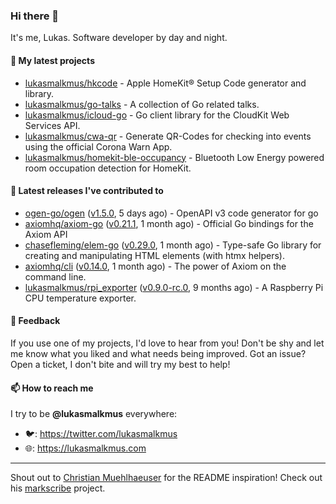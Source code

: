 ### Hi there 👋

It's me, Lukas. Software developer by day and night.

#### 🌱 My latest projects

- [lukasmalkmus/hkcode](https://github.com/lukasmalkmus/hkcode) - Apple HomeKit® Setup Code generator and library.
- [lukasmalkmus/go-talks](https://github.com/lukasmalkmus/go-talks) - A collection of Go related talks.
- [lukasmalkmus/icloud-go](https://github.com/lukasmalkmus/icloud-go) - Go client library for the CloudKit Web Services API.
- [lukasmalkmus/cwa-qr](https://github.com/lukasmalkmus/cwa-qr) - Generate QR-Codes for checking into events using the official Corona Warn App.
- [lukasmalkmus/homekit-ble-occupancy](https://github.com/lukasmalkmus/homekit-ble-occupancy) - Bluetooth Low Energy powered room occupation detection for HomeKit.

#### 🔭 Latest releases I've contributed to

- [ogen-go/ogen](https://github.com/ogen-go/ogen) ([v1.5.0](https://github.com/ogen-go/ogen/releases/tag/v1.5.0), 5 days ago) - OpenAPI v3 code generator for go
- [axiomhq/axiom-go](https://github.com/axiomhq/axiom-go) ([v0.21.1](https://github.com/axiomhq/axiom-go/releases/tag/v0.21.1), 1 month ago) - Official Go bindings for the Axiom API
- [chasefleming/elem-go](https://github.com/chasefleming/elem-go) ([v0.29.0](https://github.com/chasefleming/elem-go/releases/tag/v0.29.0), 1 month ago) - Type-safe Go library for creating and manipulating HTML elements (with htmx helpers).
- [axiomhq/cli](https://github.com/axiomhq/cli) ([v0.14.0](https://github.com/axiomhq/cli/releases/tag/v0.14.0), 1 month ago) - The power of Axiom on the command line.
- [lukasmalkmus/rpi_exporter](https://github.com/lukasmalkmus/rpi_exporter) ([v0.9.0-rc.0](https://github.com/lukasmalkmus/rpi_exporter/releases/tag/v0.9.0-rc.0), 9 months ago) - A Raspberry Pi CPU temperature exporter.

#### 💬 Feedback

If you use one of my projects, I'd love to hear from you! Don't be shy and let
me know what you liked and what needs being improved. Got an issue? Open a
ticket, I don't bite and will try my best to help!

#### 📫 How to reach me

I try to be **@lukasmalkmus** everywhere:

- 🐦: https://twitter.com/lukasmalkmus
- 🌐: https://lukasmalkmus.com

---

Shout out to [Christian Muehlhaeuser](https://github.com/muesli) for the README
inspiration! Check out his [markscribe](https://github.com/muesli/markscribe)
project.
